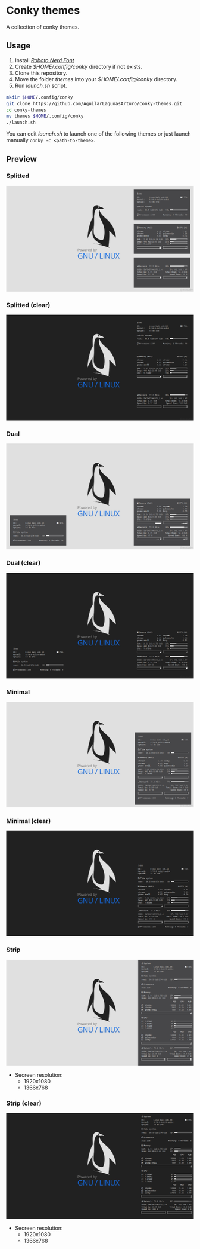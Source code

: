 # Conky themes
A collection of conky themes.
## Usage
1. Install *[Roboto Nerd Font](fonts)*
2. Create *$HOME/.config/conky* directory if not exists.
3. Clone this repository.
4. Move the folder *themes* into your *$HOME/.config/conky* directory.
5. Run *launch.sh* script.
```bash
mkdir $HOME/.config/conky
git clone https://github.com/AguilarLagunasArturo/conky-themes.git
cd conky-themes
mv themes $HOME/.config/conky
./launch.sh
```
You can edit *launch.sh* to launch one of the following themes or just launch manually `conky -c <path-to-theme>`.
## Preview
### Splitted
![strip](preview/solid/split.png)
### Splitted (clear)
![strip](preview/clear/split.png)
### Dual
![strip](preview/solid/dual.png)
### Dual (clear)
![strip](preview/clear/dual.png)
### Minimal
![strip](preview/solid/minimal.png)
### Minimal (clear)
![strip](preview/clear/minimal.png)
### Strip
![strip](preview/solid/strip.png)
- Secreen resolution:
    - 1920x1080
    - 1366x768
### Strip (clear)
![strip](preview/clear/strip.png)
- Secreen resolution:
    - 1920x1080
    - 1366x768
